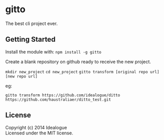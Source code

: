 # gitto

The best cli project ever.

## Getting Started
Install the module with: `npm install -g gitto`

Create a blank repository on github ready to receive the new project.

`mkdir new_project`
`cd new_project`
`gitto transform [original repo url] [new repo url]`

eg:

`gitto transform https://github.com/idealogue/ditto https://github.com/haustraliaer/ditto_test.git`

## License
Copyright (c) 2014 Idealogue  
Licensed under the MIT license.

